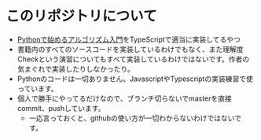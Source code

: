 # このリポジトリについて
* [Pythonで始めるアルゴリズム入門](https://www.amazon.co.jp/Python%E3%81%A7%E3%81%AF%E3%81%98%E3%82%81%E3%82%8B%E3%82%A2%E3%83%AB%E3%82%B4%E3%83%AA%E3%82%BA%E3%83%A0%E5%85%A5%E9%96%80-%E4%BC%9D%E7%B5%B1%E7%9A%84%E3%81%AA%E3%82%A2%E3%83%AB%E3%82%B4%E3%83%AA%E3%82%BA%E3%83%A0%E3%81%A7%E5%AD%A6%E3%81%B6%E5%AE%9A%E7%9F%B3%E3%81%A8%E8%A8%88%E7%AE%97%E9%87%8F-%E5%A2%97%E4%BA%95-%E6%95%8F%E5%85%8B/dp/4798163236/ref=sr_1_6?__mk_ja_JP=%E3%82%AB%E3%82%BF%E3%82%AB%E3%83%8A&crid=1XIAG1C7DMQVG&keywords=python+%E3%82%A2%E3%83%AB%E3%82%B4%E3%83%AA%E3%82%BA%E3%83%A0&qid=1651631409&sprefix=python+%E3%82%A2%E3%83%AB%E3%82%B4%E3%83%AA%E3%82%BA%E3%83%A0%2Caps%2C207&sr=8-6)をTypeScriptで適当に実装してるやつ
* 書籍内のすべてのソースコードを実装しているわけでもなく、また理解度Checkという演習についてもすべて実装しているわけではないです。作者の気まぐれで実装したりしなかったり。
* Pythonのコードは一切ありません。JavascriptやTypescriptの実装練習で使っています。
* 個人で勝手にやってるだけなので、ブランチ切らないでmasterを直接commit、pushしています。
  * 一応言っておくと、githubの使い方が一切わからないわけではないです。
